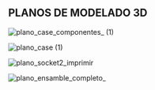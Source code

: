 ## PLANOS DE MODELADO 3D

![plano_case_componentes_ (1)](https://github.com/user-attachments/assets/548252d8-6b1f-4c0d-8ae4-5f32d3523f21)

![plano_case (1)](https://github.com/user-attachments/assets/7301d641-d28d-49a9-baa7-238f94a2dc50)

![plano_socket2_imprimir](https://github.com/user-attachments/assets/03442293-3255-4516-81b1-3a5cef22d2b4)

![plano_ensamble_completo_](https://github.com/user-attachments/assets/254193dd-ae73-4256-90fb-930d5b8b9969)


